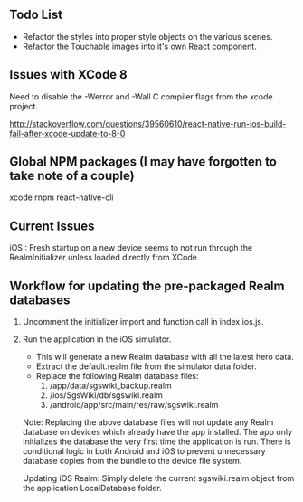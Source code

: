 Todo List
---------
- Refactor the styles into proper style objects on the various scenes.
- Refactor the Touchable images into it's own React component.

Issues with XCode 8
-------------------
Need to disable the -Werror and -Wall C compiler flags from the xcode project.

http://stackoverflow.com/questions/39560610/react-native-run-ios-build-fail-after-xcode-update-to-8-0

Global NPM packages (I may have forgotten to take note of a couple)
-------------------
xcode
rnpm
react-native-cli

Current Issues
--------------
iOS : Fresh startup on a new device seems to not run through the RealmInitializer unless loaded directly from XCode.

Workflow for updating the pre-packaged Realm databases
------------------------------------------------------
1. Uncomment the initializer import and function call in index.ios.js.
2. Run the application in the iOS simulator.
    - This will generate a new Realm database with all the latest hero data.
    - Extract the default.realm file from the simulator data folder.
    - Replace the following Realm database files:
        1. /app/data/sgswiki_backup.realm
        2. /ios/SgsWiki/db/sgswiki.realm
        3. /android/app/src/main/res/raw/sgswiki.realm

    Note: Replacing the above database files will not update any Realm database on devices which already
          have the app installed. The app only initializes the database the very first time the application is run. There is conditional logic in both Android and iOS to prevent unnecessary database copies from the bundle to the device file system.

    Updating iOS Realm: Simply delete the current sgswiki.realm object from the application LocalDatabase folder.

